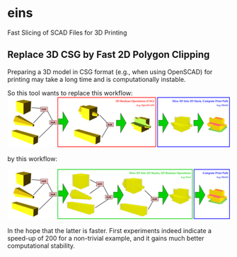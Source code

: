 # eins
Fast Slicing of SCAD Files for 3D Printing

## Replace 3D CSG by Fast 2D Polygon Clipping

Preparing a 3D model in CSG format (e.g., when using OpenSCAD) for
printing may take a long time and is computationally instable.

So this tool wants to replace this workflow:
![3D CSG](img/csg1-old.png)

by this workflow:

![2D CSG](img/csg1-new.png)

In the hope that the latter is faster.  First experiments indeed
indicate a speed-up of 200 for a non-trivial example, and it gains
much better computational stability.
